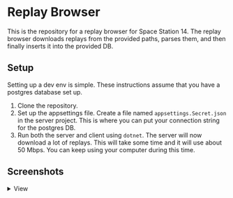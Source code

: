 # Replay Browser

This is the repository for a replay browser for Space Station 14. The replay browser downloads replays from the provided paths, parses them, and then finally inserts it into the provided DB.

## Setup

Setting up a dev env is simple.
These instructions assume that you have a postgres database set up.

1. Clone the repository.
2. Set up the appsettings file.
   Create a file named `appsettings.Secret.json` in the server project.
   This is where you can put your connection string for the postgres DB.
3. Run both the server and client using `dotnet`. The server will now download a lot of replays. This will take some time and it will use about 50 Mbps. You can keep using your computer during this time.

## Screenshots
<details>
  <summary>View</summary>

  ![image](https://github.com/Simyon264/ReplayBrowser/assets/63975668/f46c954f-cab1-4b95-be62-ee4d79329305)

![image](https://github.com/Simyon264/ReplayBrowser/assets/63975668/c1e7b857-d643-4ca2-a69d-c62f3bbc383e)

![image](https://github.com/Simyon264/ReplayBrowser/assets/63975668/3efa2506-cc35-44f3-91d5-d99cdcba7a66)

![image](https://github.com/Simyon264/ReplayBrowser/assets/63975668/9bf1753d-ca22-466b-89ab-9f4aba186666)

![image](https://github.com/Simyon264/ReplayBrowser/assets/63975668/c4b2212c-9644-448e-9458-551d6e5b6edc)
</details>
